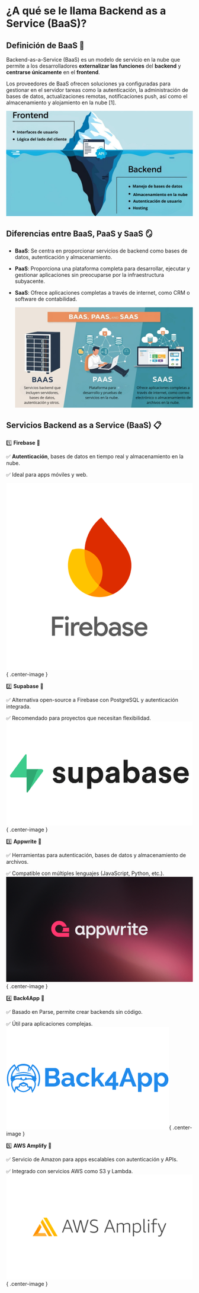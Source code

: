 # **¿A qué se le llama Backend as a Service (BaaS)?**

## **Definición de BaaS** 📕

Backend-as-a-Service (BaaS) es un modelo de servicio en la nube que permite a los desarrolladores **externalizar las funciones** del **backend** y **centrarse únicamente** en el **frontend**. 

Los proveedores de BaaS ofrecen soluciones ya configuradas para gestionar en el servidor tareas como la autenticación, la administración de bases de datos, actualizaciones remotas, notificaciones push, así como el almacenamiento y alojamiento en la nube [1].

![BaaS](images/image.png)

## **Diferencias entre BaaS, PaaS y SaaS** 🪞

- **BaaS**: Se centra en proporcionar servicios de backend como bases de datos, autenticación y almacenamiento.
- **PaaS**: Proporciona una plataforma completa para desarrollar, ejecutar y gestionar aplicaciones sin preocuparse por la infraestructura subyacente.
- **SaaS**: Ofrece aplicaciones completas a través de internet, como CRM o software de contabilidad.

   ![BaaS](images/baaspaassaas.png)

## **Servicios Backend as a Service (BaaS)** 📋

1️⃣ **Firebase** 📌

   ✅ **Autenticación**, bases de datos en tiempo real y almacenamiento en la nube.
    
   ✅ Ideal para apps móviles y web.

   ![Firebase](images/image-1.png){ .center-image }


2️⃣ **Supabase** 📌

   ✅ Alternativa open-source a Firebase con PostgreSQL y autenticación integrada.  

   ✅ Recomendado para proyectos que necesitan flexibilidad.  
   ![Supabase](images/image-2.png){ .center-image }

3️⃣ **Appwrite** 📌  

   ✅ Herramientas para autenticación, bases de datos y almacenamiento de archivos. 

   ✅ Compatible con múltiples lenguajes (JavaScript, Python, etc.).
   ![Appwrite](images/appwrite.png){ .center-image }

4️⃣ **Back4App** 📌  

   ✅ Basado en Parse, permite crear backends sin código.  

   ✅ Útil para aplicaciones complejas.
   ![Back4App](images/back4app.png){ .center-image }

5️⃣ **AWS Amplify** 📌

   ✅ Servicio de Amazon para apps escalables con autenticación y APIs.  
   
   ✅ Integrado con servicios AWS como S3 y Lambda.
   ![AWSAmplify](images/awsam.png){ .center-image }

